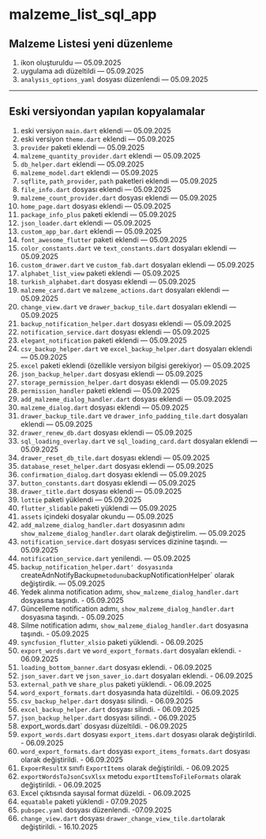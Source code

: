 # malzeme_list_sql_app

## Malzeme Listesi yeni düzenleme

1. ikon oluşturuldu — 05.09.2025
2. uygulama adı düzeltildi — 05.09.2025
3. `analysis_options_yaml` dosyası düzenlendi — 05.09.2025

---

## Eski versiyondan yapılan kopyalamalar

1. eski versiyon `main.dart` eklendi — 05.09.2025
2. eski versiyon `theme.dart` eklendi — 05.09.2025
3. `provider` paketi eklendi — 05.09.2025
4. `malzeme_quantity_provider.dart` eklendi — 05.09.2025
5. `db_helper.dart` eklendi — 05.09.2025
6. `malzeme_model.dart` eklendi — 05.09.2025
7. `sqflite`, `path_provider`, `path` paketleri eklendi — 05.09.2025
8. `file_info.dart` dosyası eklendi — 05.09.2025
9. `malzeme_count_provider.dart` dosyası eklendi — 05.09.2025
10. `home_page.dart` dosyası eklendi — 05.09.2025
11. `package_info_plus` paketi eklendi — 05.09.2025
12. `json_loader.dart` eklendi — 05.09.2025
13. `custom_app_bar.dart` eklendi — 05.09.2025
14. `font_awesome_flutter` paketi eklendi — 05.09.2025
15. `color_constants.dart` ve `text_constants.dart` dosyaları eklendi — 05.09.2025
16. `custom_drawer.dart` ve `custom_fab.dart` dosyaları eklendi — 05.09.2025
17. `alphabet_list_view` paketi eklendi — 05.09.2025
18. `turkish_alphabet.dart` dosyası eklendi — 05.09.2025
19. `malzeme_card.dart` ve `malzeme_actions.dart` dosyaları eklendi — 05.09.2025
20. `change_view.dart` ve `drawer_backup_tile.dart` dosyaları eklendi — 05.09.2025
21. `backup_notification_helper.dart` dosyası eklendi — 05.09.2025
22. `notification_service.dart` dosyası eklendi — 05.09.2025
23. `elegant_notification` paketi eklendi — 05.09.2025
24. `csv_backup_helper.dart` ve `excel_backup_helper.dart` dosyaları eklendi — 05.09.2025
25. `excel` paketi eklendi (özellikle versiyon bilgisi gerekiyor) — 05.09.2025
26. `json_backup_helper.dart` dosyası eklendi — 05.09.2025
27. `storage_permission_helper.dart` dosyası eklendi — 05.09.2025
28. `permission_handler` paketi eklendi — 05.09.2025
29. `add_malzeme_dialog_handler.dart` dosyası eklendi — 05.09.2025
30. `malzeme_dialog.dart` dosyası eklendi — 05.09.2025
31. `drawer_backup_tile.dart` ve `drawer_info_padding_tile.dart` dosyaları eklendi — 05.09.2025
32. `drawer_renew_db.dart` dosyası eklendi — 05.09.2025
33. `sql_loading_overlay.dart` ve `sql_loading_card.dart` dosyaları eklendi — 05.09.2025
34. `drawer_reset_db_tile.dart` dosyası eklendi — 05.09.2025
35. `database_reset_helper.dart` dosyası eklendi — 05.09.2025
36. `confirmation_dialog.dart` dosyası eklendi — 05.09.2025
37. `button_constants.dart` dosyası eklendi — 05.09.2025
38. `drawer_title.dart` dosyası eklendi — 05.09.2025
39. `lottie` paketi yüklendi — 05.09.2025
40. `flutter_slidable` paketi yüklendi — 05.09.2025
41. `assets` içindeki dosyalar okundu — 05.09.2025
42. `add_malzeme_dialog_handler.dart` dosyasının adını `show_malzeme_dialog_handler.dart` olarak değiştirelim. — 05.09.2025
43. `notification_service.dart` dosyası services dizinine taşındı. — 05.09.2025
44. `notification_service.dart` yenilendi. — 05.09.2025
45. `backup_notification_helper.dart' dosyasında `createAdnNotifyBackup` metodunu `backupNotificationHelper` olarak değiştirdik. — 05.09.2025
46. Yedek alınma notification adımı, `show_malzeme_dialog_handler.dart` dosyasına taşındı. - 05.09.2025
47. Güncelleme notification adımı, `show_malzeme_dialog_handler.dart` dosyasına taşındı. - 05.09.2025 
48. Silme notification adımı, `show_malzeme_dialog_handler.dart` dosyasına taşındı. - 05.09.2025
49. `syncfusion_flutter_xlsio` paketi yüklendi. - 06.09.2025
50. `export_words.dart` ve `word_export_formats.dart` dosyaları eklendi. - 06.09.2025
51. `loading_bottom_banner.dart` dosyası eklendi. - 06.09.2025
52. `json_saver.dart` ve `json_saver_io.dart` dosyaları eklendi. - 06.09.2025
53. `external_path` ve `share_plus` paketi yüklendi. - 06.09.2025
54. `word_export_formats.dart` dosyasında hata düzeltildi. - 06.09.2025
55. `csv_backup_helper.dart` dosyası silindi. - 06.09.2025
56. `excel_backup_helper.dart` dosyası silindi. - 06.09.2025
57. `json_backup_helper.dart` dosyası silindi. - 06.09.2025
58. export_words.dart` dosyası düzeltildi. - 06.09.2025
59. `export_words.dart` dosyası `export_items.dart` dosyası olarak değiştirildi. - 06.09.2025
60. `word_export_formats.dart` dosyası `export_items_formats.dart` dosyası olarak değiştirildi. - 06.09.2025
61. `ExpoerResultX` sınıfı `ExportItems` olarak değiştirildi. - 06.09.2025
62. `exportWordsToJsonCsvXlsx` metodu `exportItemsToFileFormats` olarak değiştirildi. - 06.09.2025
63. Excel çıktısında sayısal format düzeldi. - 06.09.2025
64. `equatable` paketi yüklendi - 07.09.2025
65. `pubspec.yaml` dosyası düzenlendi. -07.09.2025
66. `change_view.dart` dosyası `drawer_change_view_tile.dart`olarak değiştirildi. - 16.10.2025



